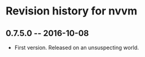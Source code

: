 # Revision history for nvvm

## 0.7.5.0  -- 2016-10-08

* First version. Released on an unsuspecting world.
